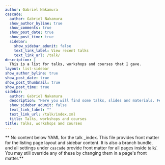 ```yaml
---
author: Gabriel Nakamura
cascade:
  author: Gabriel Nakamura
  show_author_byline: true
  show_comments: true
  show_post_date: true
  show_post_time: true
  sidebar:
    show_sidebar_adunit: false
    text_link_label: View recent talks
    text_link_url: /talk/
description: |
  This is a list for talks, workshops and courses that I gave.
layout: list-sidebar
show_author_byline: true
show_post_date: true
show_post_thumbnail: true
show_post_time: true
sidebar:
  author: Gabriel Nakamura
  description: "Here you will find some talks, slides and materials. Feel free to reuse them"
  show_sidebar_adunit: false
  text_link_label: ""
  text_link_url: /talk/index.xml
  title: Talks, workshops and courses
title: Talks, workshops and courses
---
```


** No content below YAML for the talk _index. This file provides front matter for the listing page layout and sidebar content. It is also a branch bundle, and all settings under `cascade` provide front matter for all pages inside talk/. You may still override any of these by changing them in a page's front matter.**

